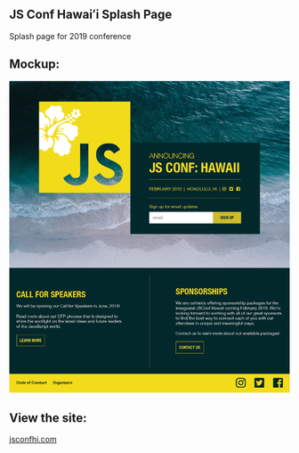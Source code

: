 ## JS Conf Hawaiʻi Splash Page

Splash page for 2019 conference

## Mockup:

![Screenshot](https://github.com/jsconfhi/splash/blob/master/img/splash-mockup.jpg)

## View the site:

[jsconfhi.com](https://www.jsconfhi.com/)

